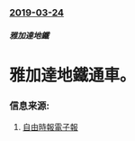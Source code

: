 ### [2019-03-24](/news/2019/03/24/index.md)

##### 雅加達地鐵
# 雅加達地鐵通車。 




### 信息来源:

1. [自由時報電子報](https://news.ltn.com.tw/news/world/breakingnews/2737409)
